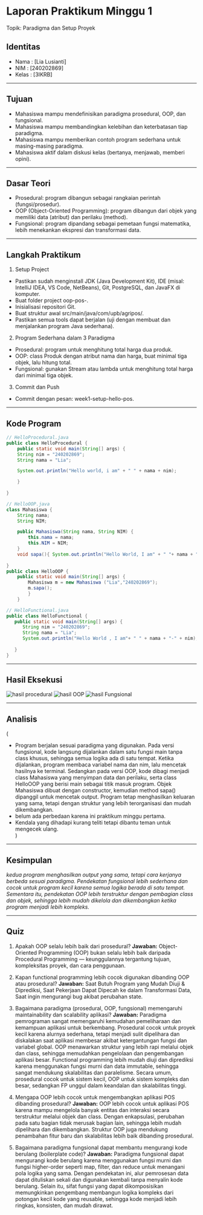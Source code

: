 # Laporan Praktikum Minggu 1
Topik: Paradigma dan Setup Proyek
## Identitas
- Nama  : [Lia Lusianti]
- NIM   : [240202869]
- Kelas : [3IKRB]

---

## Tujuan
- Mahasiswa mampu mendefinisikan paradigma prosedural, OOP, dan fungsional.
- Mahasiswa mampu membandingkan kelebihan dan keterbatasan tiap paradigma.
- Mahasiswa mampu memberikan contoh program sederhana untuk masing-masing paradigma.
- Mahasiswa aktif dalam diskusi kelas (bertanya, menjawab, memberi opini).


---

## Dasar Teori
- Prosedural: program dibangun sebagai rangkaian perintah (fungsi/prosedur).
- OOP (Object-Oriented Programming): program dibangun dari objek yang memiliki data (atribut) dan perilaku (method).
- Fungsional: program dipandang sebagai pemetaan fungsi matematika, lebih menekankan ekspresi dan transformasi data.

---

## Langkah Praktikum
1. Setup Project

- Pastikan sudah menginstall JDK (Java Development Kit), IDE (misal: IntelliJ IDEA, VS Code, NetBeans), Git, PostgreSQL, dan JavaFX di komputer.
- Buat folder project oop-pos-<nim>.
- Inisialisasi repositori Git.
- Buat struktur awal src/main/java/com/upb/agripos/.
- Pastikan semua tools dapat berjalan (uji dengan membuat dan menjalankan program Java sederhana).

2. Program Sederhana dalam 3 Paradigma

- Prosedural: program untuk menghitung total harga dua produk.
- OOP: class Produk dengan atribut nama dan harga, buat minimal tiga objek, lalu hitung total.
- Fungsional: gunakan Stream atau lambda untuk menghitung total harga dari minimal tiga objek.

3. Commit dan Push

- Commit dengan pesan: week1-setup-hello-pos.
---

## Kode Program

```java
// HelloProcedural.java
public class HelloProcedural {
    public static void main(String[] args) {
    String nim = "240202869";
    String nama = "Lia";

    System.out.println("Hello world, i am" + " " + nama + nim);

    }
    
} 
```

```java
// HelloOOP.java
class Mahasiswa {
    String nama;
    String NIM;

    public Mahasiswa(String nama, String NIM) {
        this.nama = nama;
        this.NIM = NIM;
    }
    void sapa(){ System.out.println("Hello World, I am" + " "+ nama + "-" + NIM);}
  
}
public class HelloOOP {
    public static void main(String[] args) {
        Mahasiswa m = new Mahasiswa ("Lia","240202869");
        m.sapa();
        }
    }
```

```java
// HelloFunctional.java
public class HelloFunctional {
   public static void main(String[] args) {
      String nim = "240202869";
      String nama = "Lia"; 
      System.out.println("Hello World , I am"+ " " + nama + "-" + nim);
      
   }
}
```
---

## Hasil Eksekusi

![hasil procedural](./screenshots/Hasil_Procedural.png)
![hasil OOP](./screenshots/Hasil_OOP.png)
![hasil Fungsional](./screenshots/Hasil_Fungsional.png)

---

## Analisis
(
- Program berjalan sesuai paradigma yang digunakan. Pada versi fungsional, kode langsung dijalankan dalam satu fungsi main tanpa class khusus, sehingga semua logika ada di satu tempat. Ketika dijalankan, program membaca variabel nama dan nim, lalu mencetak hasilnya ke terminal. Sedangkan pada versi OOP, kode dibagi menjadi class Mahasiswa yang menyimpan data dan perilaku, serta class HelloOOP yang berisi main sebagai titik masuk program. Objek Mahasiswa dibuat dengan constructor, kemudian method sapa() dipanggil untuk mencetak output. Program tetap menghasilkan keluaran yang sama, tetapi dengan struktur yang lebih terorganisasi dan mudah dikembangkan.  
- belum ada perbedaan karena ini praktikum minggu pertama.
- Kendala yang dihadapi kurang teliti tetapi dibantu teman untuk mengecek ulang.  
)
---

## Kesimpulan
*kedua program menghasilkan output yang sama, tetapi cara kerjanya berbeda sesuai paradigma. Pendekatan fungsional lebih sederhana dan cocok untuk program kecil karena semua logika berada di satu tempat. Sementara itu, pendekatan OOP lebih terstruktur dengan pembagian class dan objek, sehingga lebih mudah dikelola dan dikembangkan ketika program menjadi lebih kompleks.*

---

## Quiz
1. Apakah OOP selalu lebih baik dari prosedural? **Jawaban:** Object-Oriented Programming (OOP) bukan selalu lebih baik daripada Procedural Programming — keunggulannya tergantung tujuan, kompleksitas proyek, dan cara penggunaan.

2. Kapan functional programming lebih cocok digunakan dibanding OOP atau prosedural? **Jawaban:** Saat Butuh Program yang Mudah Diuji & Diprediksi, Saat Pekerjaan Dapat Dipecah ke dalam Transformasi Data, Saat ingin mengurangi bug akibat perubahan state.

3. Bagaimana paradigma (prosedural, OOP, fungsional) memengaruhi maintainability dan scalability aplikasi? **Jawaban:** Paradigma pemrograman sangat memengaruhi kemudahan pemeliharaan dan kemampuan aplikasi untuk berkembang. Prosedural cocok untuk proyek kecil karena alurnya sederhana, tetapi menjadi sulit dipelihara dan diskalakan saat aplikasi membesar akibat ketergantungan fungsi dan variabel global. OOP menawarkan struktur yang lebih rapi melalui objek dan class, sehingga memudahkan pengelolaan dan pengembangan aplikasi besar. Functional programming lebih mudah diuji dan diprediksi karena menggunakan fungsi murni dan data immutable, sehingga sangat mendukung skalabilitas dan paralelisme. Secara umum, prosedural cocok untuk sistem kecil, OOP untuk sistem kompleks dan besar, sedangkan FP unggul dalam keandalan dan skalabilitas tinggi.

4. Mengapa OOP lebih cocok untuk mengembangkan aplikasi POS dibanding prosedural? **Jawaban:** OOP lebih cocok untuk aplikasi POS karena mampu mengelola banyak entitas dan interaksi secara terstruktur melalui objek dan class. Dengan enkapsulasi, perubahan pada satu bagian tidak merusak bagian lain, sehingga lebih mudah dipelihara dan dikembangkan. Struktur OOP juga mendukung penambahan fitur baru dan skalabilitas lebih baik dibanding prosedural.

5. Bagaimana paradigma fungsional dapat membantu mengurangi kode berulang (boilerplate code)? **Jawaban:** Paradigma fungsional dapat mengurangi kode berulang karena menggunakan fungsi murni dan fungsi higher-order seperti map, filter, dan reduce untuk menangani pola logika yang sama. Dengan pendekatan ini, alur pemrosesan data dapat dituliskan sekali dan digunakan kembali tanpa menyalin kode berulang. Selain itu, sifat fungsi yang dapat dikomposisikan memungkinkan pengembang membangun logika kompleks dari potongan kecil kode yang reusable, sehingga kode menjadi lebih ringkas, konsisten, dan mudah dirawat.